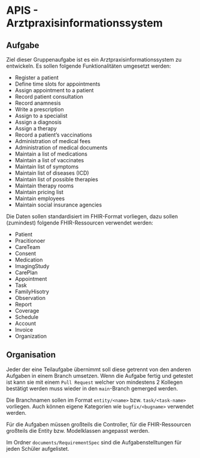 # APIS - Arztpraxisinformationssystem


## Aufgabe
Ziel dieser Gruppenaufgabe ist es ein Arztpraxisinformationssystem zu entwickeln. Es sollen folgende Funktionalitäten umgesetzt werden:
 - Register a patient
 - Define time slots for appointments
 - Assign appointment to a patient
 - Record patient consultation
 - Record anamnesis
 - Write a prescription
 - Assign to a specialist
 - Assign a diagnosis
 - Assign a therapy
 - Record a patient’s vaccinations
 - Administration of medical fees
 - Administration of medical documents
 - Maintain a list of medications
 - Maintain a list of vaccinates
 - Maintain list of symptoms
 - Maintain list of diseases (ICD)
 - Maintain list of possible therapies
 - Maintain therapy rooms
 - Maintain pricing list
 - Maintain employees
 - Maintain social insurance agencies

Die Daten sollen standardisiert im FHIR-Format vorliegen, dazu sollen (zumindest) folgende FHIR-Ressourcen verwendet werden: 

 - Patient
 - Pracitionoer
 - CareTeam
 - Consent
 - Medication
 - ImagingStudy
 - CarePlan
 - Appointment
 - Task
 - FamilyHisotry
 - Observation
 - Report
 - Coverage
 - Schedule
 - Account
 - Invoice
 - Organization

## Organisation

Jeder der eine Teilaufgabe übernimmt soll diese getrennt von den anderen Aufgaben in einem Branch umsetzen. Wenn die Aufgabe fertig und getestet ist kann sie mit einem `Pull Request` welcher von mindestens 2 Kollegen bestätigt werden muss wieder in den `main`-Branch gemerged werden. 

Die Branchnamen sollen im Format `entity/<name>` bzw. `task/<task-name>` vorliegen. Auch können eigene Kategorien wie `bugfix/<bugname>` verwendet werden. 

Für die Aufgaben müssen großteils die Controller, für die FHIR-Ressourcen großteils die Entity bzw. Modelklassen angepasst werden. 

Im Ordner `documents/RequirementSpec` sind die Aufgabenstelltungen für jeden Schüler aufgelistet. 